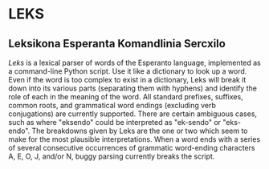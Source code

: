 # LEKS
## Leksikona Esperanta Komandlinia Sercxilo

_Leks_ is a lexical parser of words of the Esperanto language, implemented as a
command-line Python script. Use it like a dictionary to look up a word. Even if
the word is too complex to exist in a dictionary, Leks will break it down into
its various parts (separating them with hyphens) and identify the role of each
in the meaning of the word. All standard prefixes, suffixes, common roots, and
grammatical word endings (excluding verb conjugations) are currently supported.
There are certain ambiguous cases, such as where "eksendo" could be interpreted
as "ek-sendo" or "eks-endo". The breakdowns given by Leks are the one or two
which seem to make for the most plausible interpretations. When a word ends
with a series of several consecutive occurrences of grammatic word-ending
characters A, E, O, J, and/or N, buggy parsing currently breaks the script.
